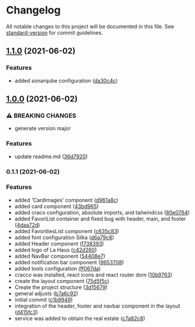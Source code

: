 # Changelog

All notable changes to this project will be documented in this file. See [standard-version](https://github.com/conventional-changelog/standard-version) for commit guidelines.

## [1.1.0](https://github.com/Alver23/real-estates/compare/v1.0.0...v1.1.0) (2021-06-02)


### Features

* added sonarqube configuration ([da30c4c](https://github.com/Alver23/real-estates/commit/da30c4cfa5012213ff05d74f9ff1c03ef7243c7e))

## [1.0.0](https://github.com/Alver23/real-estates/compare/v0.1.1...v1.0.0) (2021-06-02)


### ⚠ BREAKING CHANGES

* generate version major

### Features

* update readme.md ([36d7920](https://github.com/Alver23/real-estates/commit/36d7920af23f08956199b098b24178ec350b6f5c))

### 0.1.1 (2021-06-02)


### Features

* added 'CardImages' component ([d961a8c](https://github.com/Alver23/real-estates/commit/d961a8cc4a102cfc6bccd10c79bf6b03495ab2d8))
* added card component ([43bd965](https://github.com/Alver23/real-estates/commit/43bd965ad878c77c91e3aa40bcfd49c09a594c72))
* added craco configuration, absolute imports, and tailwindcss ([80e0764](https://github.com/Alver23/real-estates/commit/80e0764502116f457438299d8d0c72c11017a956))
* added FavoriList container and fixed bug with header, main, and footer ([4daa72d](https://github.com/Alver23/real-estates/commit/4daa72d1671b8b7d7804c608d040e6bf443bff66))
* added FavoritiesList component ([c635c83](https://github.com/Alver23/real-estates/commit/c635c83725811c190372fa06c7944e6237e6caad))
* added font configuration Silka ([d6a79c8](https://github.com/Alver23/real-estates/commit/d6a79c80860383ce9ebd109af0a1ddc01a482bee))
* added Header component ([f738393](https://github.com/Alver23/real-estates/commit/f738393a540e9ab83699ba24713b4942299e3726))
* added logo of La Haus ([c42d260](https://github.com/Alver23/real-estates/commit/c42d26061b57fa7610c450c233ba121ebd6188bc))
* added NavBar component ([54408e7](https://github.com/Alver23/real-estates/commit/54408e7436cb72a8aff65d568d50ac7471c2c71e))
* added notification bar component ([9653708](https://github.com/Alver23/real-estates/commit/9653708464fe1b7c406ffea068d37f7cffd58e76))
* added tools configuration ([ff067da](https://github.com/Alver23/real-estates/commit/ff067da5ba2a73dacaf7eb81235da85460ecad4a))
* cracco was installed, react icons and react router dom ([10b9763](https://github.com/Alver23/real-estates/commit/10b976340b7a0b2510ae6afe7e8a9d3c1c6d02cf))
* create the layout component ([75d5f5c](https://github.com/Alver23/real-estates/commit/75d5f5cdd4c8df511cd880c73c7cf70924c4bdb0))
* Create the project structure ([3d15679](https://github.com/Alver23/real-estates/commit/3d1567901432922a14d455af939745cd35ebd67e))
* general adjusts ([b7a6c92](https://github.com/Alver23/real-estates/commit/b7a6c926f01e645f988ee235a5f9dc66d6765598))
* initial commit ([c1b9949](https://github.com/Alver23/real-estates/commit/c1b9949c189723df837712e107a987a19ca1efef))
* integration of the header, footer and navbar component in the layout ([d415fc3](https://github.com/Alver23/real-estates/commit/d415fc3c1775568a264adc1a0d4fd87e7b2d7c25))
* service was added to obtain the real estate ([c7a82c8](https://github.com/Alver23/real-estates/commit/c7a82c86f35dda9bb7ed24e527f65d8493eaf073))
